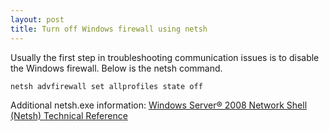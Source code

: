 ```yaml
---
layout: post
title: Turn off Windows firewall using netsh
---
```


Usually the first step in troubleshooting communication issues is to disable the Windows firewall. Below is the netsh command.


	netsh advfirewall set allprofiles state off


Additional netsh.exe information:
[Windows Server® 2008 Network Shell (Netsh) Technical Reference](http://www.microsoft.com/download/en/details.aspx?displaylang=en&amp;id=4702)
